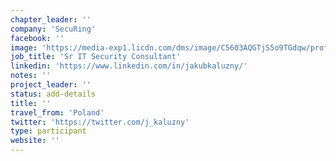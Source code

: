 ```yaml
---
chapter_leader: ''
company: 'SecuRing'
facebook: ''
image: 'https://media-exp1.licdn.com/dms/image/C5603AQGTjS5o9TGdqw/profile-displayphoto-shrink_200_200/0?e=1596067200&v=beta&t=UhdGQXxjtZuS3XSjXUE48F9NSSn0O6wrdwQvdvA86YA'
job_title: 'Sr IT Security Consultant'
linkedin: 'https://www.linkedin.com/in/jakubkaluzny/'
notes: ''
project_leader: ''
status: add-details
title: ''
travel_from: 'Poland'
twitter: 'https://twitter.com/j_kaluzny'
type: participant
website: ''
---
```


<!-- put more details about participant here -->
